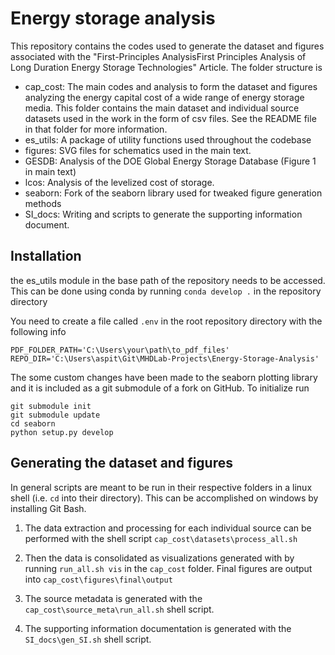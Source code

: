 # Energy storage analysis

This repository contains the codes used to generate the dataset and figures associated with the "First-Principles AnalysisFirst Principles Analysis of Long Duration Energy Storage Technologies" Article. The folder structure is 

* cap_cost: The main codes and analysis to form the dataset and figures analyzing the energy capital cost of a wide range of energy storage media. This folder contains the main dataset and individual source datasets used in the work in the form of csv files. See the README file in that folder for more information. 
* es_utils: A package of utility functions used throughout the codebase
* figures: SVG files for schematics used in the main text.
* GESDB: Analysis of the DOE Global Energy Storage Database (Figure 1 in main text)
* lcos: Analysis of the levelized cost of storage. 
* seaborn: Fork of the seaborn library used for tweaked figure generation methods
* SI_docs: Writing and scripts to generate the supporting information document. 

## Installation

the es_utils module in the base path of the repository needs to be accessed. This can be done using conda by running `conda develop .` in the repository directory

You need to create a file called `.env` in the root repository directory with the following info

```
PDF_FOLDER_PATH='C:\Users\your\path\to_pdf_files'
REPO_DIR='C:\Users\aspit\Git\MHDLab-Projects\Energy-Storage-Analysis'
```

The some custom changes have been made to the seaborn plotting library and it is included as a git submodule of a fork on GitHub. To initialize run

```
git submodule init
git submodule update
cd seaborn
python setup.py develop
```

## Generating the dataset and figures

In general scripts are meant to be run in their respective folders in a linux shell (i.e. `cd` into their directory). This can be accomplished on windows by installing Git Bash. 

1. The data extraction and processing for each individual source can be performed with the shell script `cap_cost\datasets\process_all.sh`

2. Then the data is consolidated as visualizations generated with by running `run_all.sh vis` in the `cap_cost` folder. Final figures are output into `cap_cost\figures\final\output`

3. The source metadata is generated with the `cap_cost\source_meta\run_all.sh` shell script. 

4. The supporting information documentation is generated with the `SI_docs\gen_SI.sh` shell script. 
